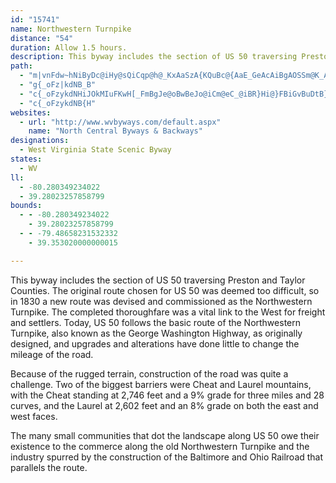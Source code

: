 ```yaml
---
id: "15741"
name: Northwestern Turnpike
distance: "54"
duration: Allow 1.5 hours.
description: This byway includes the section of US 50 traversing Preston and Taylor Counties.
path:
  - "m|vnFdw~hNiByDc@iHy@sQiCqp@h@_KxAaSzA{KQuBc@{AaE_GeAcAiBgAOSSm@K_AiBiJYyB}EyHcA_Au@mA]wCQ}FsAaEuEgJyAkD{@uDkBkEkBsFOo@[wC@gBXeCbBgDnAsAlAy@rEeC~B{AbAcBl@{AZyAHsBQyEkDwVe@mBgA_C_AuAaNaKmByB{AyCm@kBy@yDYcB[w@w@m@eC_AaAeAe@_AUmBNqDIgAa@y@mByAc@m@i@{AUqADsBbAgKHaBi@eAuDsCo@aA[}@OqARkKMwAy@aD[sDp@aHByDo@eCs@{AmCmCyEsDUYc@gASuAk@cUSaD{Mqw@SkC?oCb@aPOyBcDoOUsC?{@TwBzJse@Hy@?s@Iw@w@aCuH{Hw@mAUk@_@{CgByHmAsG[aCqA{RFiOLmCj@mEIqBcFePe@kAmAmAkMmJiAmAmCkFmJuMw@sA[_Am@oCoBmMUy@gB{CuAcB_@gACaABsBIs@cB}Gy@}Fa@gGCoLSsDY}CoAuHiAqBw@s@uDgCc@g@_@kAMsA[{AcAqA_A_Ae@k@Oe@cAgFKyA?cBIw@WuB[eBiQec@eBsJe@eBWa@i@e@sBkAyCgAyCg@iAs@}@_AcBmD_B_CsEgDsA_BqJqPsA}De@gCi@yJdA{DNgAb@eGX{A^_AnAyAnBgBp@cAn@aCNuCIe@gFmLqJkUe@sBMkCKy@kKy]o@s@mBeA]]Q_@?iAP}A`DaP?i@uAiXWwBy@qNMyAkDuIe@sCsDup@g@gDk@cCcAgCiBsCcB{AwBsAqBq@kKsAqFkAiCeAwFgD{M{NqWyYuAqBaBuCkAsCw@yBuAoFi@_E_@mDi@_MMs\\RgBd@oAlAiBfC}@~CR`Fp@`Hp@t@KlCmBt@mAfByHrEwPxDgJb@qCCqLVka@w@wDcGqUqAmCk@s@mDeDiBaCcDqQu@_FMeCH{DRkB^aB~Nee@d@eBnBoJh@eBbAuBhAwAfDaChAgAt@oAx@{B^qBxFid@H_BEkDOmBOy@sCoIi@sD[oGrDygADqCUeFc@iCo@gB_BkBcCyAcBsBy@aC_@wCDeCh@uCjLwWd@_CHuCIoAQ}@{@qBeG_HwDuHg@yAa@mCa@aK`@mD~C}QL_CW_DkDqR]wBUcDEgKJ_ENsAHa@x@oArHcGb@i@r@gEbAiDx@gBdAeBrBkBnAa@pGQnQ_CbCGnJqCtBGn@QrBeCbAgBJe@LaFJy@l@uB~AmE^_A|EaH|AmCCw@_@a@gD@kA_@c@Yo@g@e@s@CeAb@}Cr@mBnCoGLk@@g@Ie@oBuHCwAH{@ZsAlA_AXg@N}@n@qObBmIHsFE_BmDeVGw@B_Bb@aGHeFOg@a@g@o@S[?s@TcDvByA`@cDDkKk@s@U_FcFsAcDSkA?aBXs@n@iAxA{Dx@aA|@e@bHc@b@Uh@_ATyACq@[aBsFwSOmBH}B\\aBp@qAh@m@pI{Ej@eAHaBiAaGYu@sCsEe@aA_@mBIy@?uCj@aRWyK[oCkBsHyB{OCy@DsCjI__@By@CsAS_AYe@eD_E}C{EwF}NqByHuCgNoAiD]yAQeAO_DFaBVyAt@aBfAiA~@sA^aAx@yE^kA~@sBzAaBrJyIxPuL~A{AjJcRh@qBT{DDyEo@{M?yBbAqTH{Id@aEDqAEq@YiA_B}Di@mBUaB?mGM}AsDkQR{B@w@a@cKDoATaA|@yB`@q@n@s@vBuA|FeClAy@Ps@N{BK}d@b@gChByEX{ANsCEqADsD^oChFaSVyANsBDaHE_AYgCy@eDe@kAmD}GkBeCgBeBkCuBiCcBiEuB_GqB{@s@aF}EyA}CuAgEY_B?{@n@sCxB_HRaAJeBDuGLyBlAmGJaCEqA}@mG{@_E}BoHsCoK_@sDIsANeKCgCkAuPOsASm@[s@gBeCSaAFy@d@cAbBuAbEqBhA{@XsA?}@oAiDOkB@w@Lm@n@gAxAaBb@eAZsCbA}BrAu@bDyA`AQ`DKrEoB`CK~@M^c@DoAs@eFAyAbB}Tf@_E`BaDd@yD\\{@^eBI}@]m@{BmBg@MuBEo@_@y@eAiAs@mAWcAm@yFmF_BuCMi@Oy@^kLRq@`@YjEyAl@s@JyAT{JIk@iFuGsAw@yC_AqDo@k@m@w@qC[e@{@YeFWm@c@Ge@D_@lDeGPaA~@aJh@c@lBIh@WXk@X{AtAeEl@_CjBmE|@iCXqB?_CJg@|@kBCcCL]hCmBXm@TyBRMN@LXq@tEOn@m@f@Qj@@bAGbAS~@OtBBhANRVKfAkDbEiGr@yBr@kAz@u@|AeEh@k@tAM|AJvD?rDe@`Am@`AqAbByC~CoLhBcLrCyFVsA?sILuAzD{Np@qCVgBh@gPhCmi@|By[FgCAyCOsEc@yDyFcVi@mEIsB?yBZyU_@qCeB{G}AgEoB_HoAyBsQkVuF_Mw@uCMgAEkAD_Dd@aEvBgHrA{CfJmPlAmD~AaDfDmFnCeDlBgDXw@zAcHl@eBxAgA|QiKdCiChBgCrAuCzIuUvNef@zAgD`IaNhE{DtDkBjDsAjB[dK@l@H~Ab@~EnBfEzBdGtFl@b@pBf@h@?hAMr@SvAw@lKsGhByArBsCxBuDlEyGX_ADm@?q@O{@sBaHm@_BeCkFiDiF}AgE]yAa@yCIaAmAeGQ{Du@wB[yAQmDDMC]W{@YyCDw@\\oACkAMYuA_AQs@C_Bc@y@e@Yc@m@IyCKWc@YgCOUKk@m@s@yED_CKm@MQ[Mc@FiDjAo@I]i@GYCy@d@_C?q@Sy@k@y@M_@Ea@BeCT_A^a@vB}Ad@o@h@kAD]Ei@I]gBaBa@q@Y{ABeA^aAVc@`CaCTe@HgAE_@eA_CG}AOgAe@s@iAs@Sk@?kANiBEcAIU_B_BI_@?qAKu@Ok@aAmBy@gD_C_C}DmGu@{@qG_Fo@w@mB_D_ASiBGmBsAgDgBcJeDu@_@y@s@wByCyAmE{L_WcBwFeEqWaFw]uKkz@WqA_@sAeAgCeAmBgW}a@cAmC}I{k@WaBQ{CCuARoDT_CbBsJNgB?kAIoAiB{O?mAb@gD?eCOmAiByFSqAO{AI{FOwBsAwH[qEDeFXcJFgN"
  - "g{_oFz|kdNB_B"
  - "c{_oFzykdNHiJOkMIuFKwH[_FmBgJe@oBwBeJo@iCm@eC_@iBR}Hi@}FBiGvBuDtB}AROzGaFlEuBlDoBlAmBTuBUmJ~AsGzBqGz@aC~AkD\\w@pAuDlByLpEu]t@eGl@{FDWjA}FFK"
  - "c{_oFzykdNB{H"
websites:
  - url: "http://www.wvbyways.com/default.aspx"
    name: "North Central Byways & Backways"
designations:
  - West Virginia State Scenic Byway
states:
  - WV
ll:
  - -80.280349234022
  - 39.28023257858799
bounds:
  - - -80.280349234022
    - 39.28023257858799
  - - -79.48658231532332
    - 39.353020000000015

---
```


This byway includes the section of US 50 traversing Preston and Taylor Counties. The original route chosen for US 50 was deemed too difficult, so in 1830 a new route was devised and commissioned as the Northwestern Turnpike. The completed thoroughfare was a vital link to the West for freight and settlers. Today, US 50 follows the basic route of the Northwestern Turnpike, also known as the George Washington Highway, as originally designed, and upgrades and alterations have done little to change the mileage of the road.

Because of the rugged terrain, construction of the road was quite a challenge. Two of the biggest barriers were Cheat and Laurel mountains, with the Cheat standing at 2,746 feet and a 9% grade for three miles and 28 curves, and the Laurel at 2,602 feet and an 8% grade on both the east and west faces.

The many small communities that dot the landscape along US 50 owe their existence to the commerce along the old Northwestern Turnpike and the industry spurred by the construction of the Baltimore and Ohio Railroad that parallels the route.

